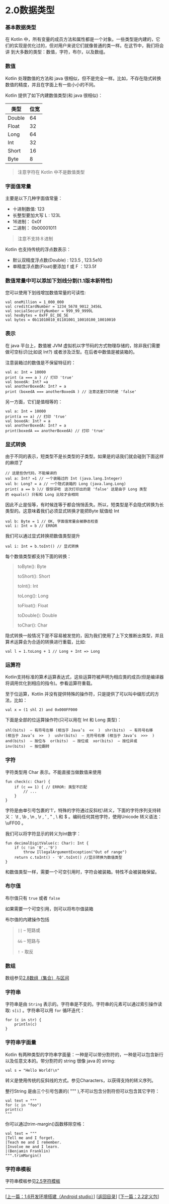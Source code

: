 # 2.0数据类型

### 基本数据类型

在 Kotlin 中，所有变量的成员方法和属性都是一个对象。一些类型是内建的，它们的实现是优化过的，但对用户来说它们就像普通的类一样。在这节中，我们将会讲
到大多数的类型：数值，字符，布尔，以及数组。

### 数值

Kotlin 处理数值的方法和 java 很相似，但不是完全一样。比如，不存在隐式转换数值的精度，并且在字面上有一些小小的不同。

Kotlin 提供了如下内建数值类型(和 java 很相似)：

|类型|位宽|
|----|----|
|Double| 64|
|Float|32|
|Long|64|
|Int|32|
|Short|16|
|Byte|8|

> 注意字符在 Kotlin 中不是数值类型

### 字面值常量

主要是以下几种字面值常量：

- 十进制数值:  123
- 长整型要加大写  L  :  123L
- 16进制： 0x0f
- 二进制： 0b00001011

> 注意不支持８进制

Kotlin 也支持传统的浮点数表示：

- 默认双精度浮点数(Double) :  123.5  ,  123.5e10
- 单精度浮点数(Float)要添加  f  或  F  ：123.5f

### 数值常量中可以添加下划线分割(1.1版本新特性)

您可以使用下划线增加数值常量的可读性:

	val oneMillion = 1_000_000
	val creditCardNumber = 1234_5678_9012_3456L
	val socialSecurityNumber = 999_99_9999L
	val hexBytes = 0xFF_EC_DE_5E
	val bytes = 0b11010010_01101001_10010100_10010010

### 表示

在 java 平台上，数值被 JVM 虚拟机以字节码的方式物理存储的，除非我们需要做可空标识(比如说 Int?) 或者涉及泛型。在后者中数值是被装箱的。

注意装箱过的数值是不保留特征的：

	val a: Int = 10000
	print (a === a ) // 打印 'true'
	val boxedA: Int? =a
	val anotherBoxedA: Int? = a
	print (boxedA === anotherBoxedA ) // 注意这里打印的是 'false'

另一方面，它们是值相等的：

	val a: Int = 10000
	print(a == a) // 打印 'true'
	val boxedA: Int? = a
	val anotherBoxedA: Int? = a
	print(boxedA == anotherBoxedA) // 打印 'true'

### 显式转换

由于不同的表示，短类型不是长类型的子类型。如果是的话我们就会碰到下面这样
的麻烦了

	// 这是些伪代码，不能编译的
	val a: Int? =1 // 一个装箱过的 Int (java.lang.Integer)
	val b: Long? = a // 一个隐式装箱的 Long (java.lang.Long)
	print( a == b )// 很惊讶吧　这次打印出的是 'false' 这是由于 Long 类型
	的 equals() 只有和 Long 比较才会相同

因此不止是恒等，有时候连等于都会悄悄丢失。所以，短类型是不会隐式转换为长类型的。这意味着我们必须显式转换才能把Byte  赋值给  Int

	val b: Byte = 1 // OK, 字面值常量会被静态检查
	val i: Int = b // ERROR

我们可以通过显式转换把数值类型提升

	val i: Int = b.toInt() // 显式转换

每个数值类型都支持下面的转换：

> toByte(): Byte
> 
> toShort(): Short
> 
> toInt(): Int
> 
> toLong(): Long
> 
> toFloat(): Float
> 
> toDouble(): Double
> 
> toChar(): Char

隐式转换一般情况下是不容易被发觉的，因为我们使用了上下文推断出类型，并且
算术运算会为合适的转换进行重载，比如:

	val l = 1.toLong + 1 // Long + Int => Long


### 运算符

Kotlin支持标准的算术运算表达式，这些运算符被声明为相应类的成员(但是编译器将调用优化到相应的指令)。参看运算符重载。

至于位运算，Kotlin 并没有提供特殊的操作符，只是提供了可以叫中缀形式的方
法，比如：

	val x = (1 shl 2) and 0x000FF000

下面是全部的位运算操作符(只可以用在  Int  和  Long  类型)：

	shl(bits)  – 有符号左移 (相当于 Java’s  <<  )  shr(bits)  – 有符号右移
	(相当于 Java’s  >>  )  ushr(bits)  – 无符号右移 (相当于 Java’s  >>>  )
	and(bits)  – 按位与  or(bits)  – 按位或  xor(bits)  – 按位异或
	inv(bits)  – 按位翻转

### 字符

字符类型用  Char  表示。不能直接当做数值来使用

	fun check(c: Char) {
		if (c == 1) { // ERROR: 类型不匹配
			// ...
		}
	}

字符是由单引号包裹的'1'，特殊的字符通过反斜杠\转义，下面的字符序列支持转
义： \t  , \b  , \n  , \r  , \'  , \"  , \\  和 \$  。编码任何其他字符，使用Unicode 转义语法： \uFF00  。

我们可以将字符显示的转义为Int数字：

	fun decimalDigitValue(c: Char): Int {
		if (c !in '0'..'9')
			throw IllegalArgumentException("Out of range")
		return c.toInt() - '0'.toInt() //显示转换为数值类型
	}

和数值类型一样，需要一个可空引用时，字符会被装箱。特性不会被装箱保留。

### 布尔值

布尔值只有 `true` 或者 `false`

如果需要一个可空引用，则可以将布尔值装箱

布尔值的内建操作包括

> `||`  – 短路或
> 
> `&&`  – 短路与
> 
> `!`   - 取反

### 数组

数组参见[2.8数组（集合）与区间](https://sogrey.github.io/Kotlin-Notes/notes/2%E5%9F%BA%E6%9C%AC%E8%AF%AD%E6%B3%95/2.8%E6%95%B0%E7%BB%84%E4%B8%8E%E5%8C%BA%E9%97%B4#sz)

### 字符串

字符串是由  `String`  表示的。字符串是不变的。字符串的元素可以通过索引操作读取:  `s[i]`  。字符串可以用 `for` 循环迭代：

	for (c in str) {
		println(c)
	}

### 字符串字面量

Kotlin 有两种类型的字符串字面量：一种是可以带分割符的，一种是可以包含新行以及任意文本的。带分割符的 string 很像 java 的 string:

	val s = "Hello World!\n"

转义是使用传统的反斜线的方式。参见Characters，以获得支持的转义序列。

整行String 是由三个引号包裹的( """  ),不可以包含分割符但可以包含其它字符：

	val text = """
	for (c in "foo")
	print(c)
	"""

你可以通过trim-margin()函数移除空格：

	val text = """
	|Tell me and I forget.
	|Teach me and I remember.
	|Involve me and I learn.
	|(Benjamin Franklin)
	""".trimMargin()

### 字符串模板

字符串模板参见[2.5字符模板](https://sogrey.github.io/Kotlin-Notes/notes/2%E5%9F%BA%E6%9C%AC%E8%AF%AD%E6%B3%95/2.5%E5%AD%97%E7%AC%A6%E6%A8%A1%E6%9D%BF)

---
[[上一篇：1.6开发环境搭建（Android studio）](https://sogrey.github.io/Kotlin-Notes/notes/1%E6%A6%82%E8%BF%B0/1.6%E5%BC%80%E5%8F%91%E7%8E%AF%E5%A2%83%E6%90%AD%E5%BB%BA%EF%BC%88Android%20studio%EF%BC%89)] [[返回目录](https://sogrey.github.io/Kotlin-Notes/)] [[下一篇：2.2定义包](https://sogrey.github.io/Kotlin-Notes/notes/2%E5%9F%BA%E6%9C%AC%E8%AF%AD%E6%B3%95/2.2%E5%AE%9A%E4%B9%89%E5%8C%85)]